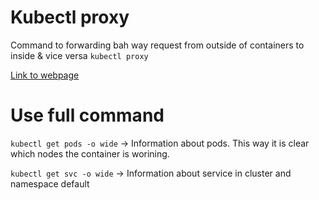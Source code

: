 # Kubectl proxy

Command to forwarding bah way request from outside of containers to inside & vice versa
``kubectl proxy``

[Link to webpage](http://localhost:8001/api/v1/namespaces/default/services/http:webapp-client-svc:/proxy/)

# Use full command

``kubectl get pods -o wide`` -> Information about pods. This way it is clear which nodes the container is worining.

``kubectl get svc -o wide`` -> Information about service in cluster and namespace default